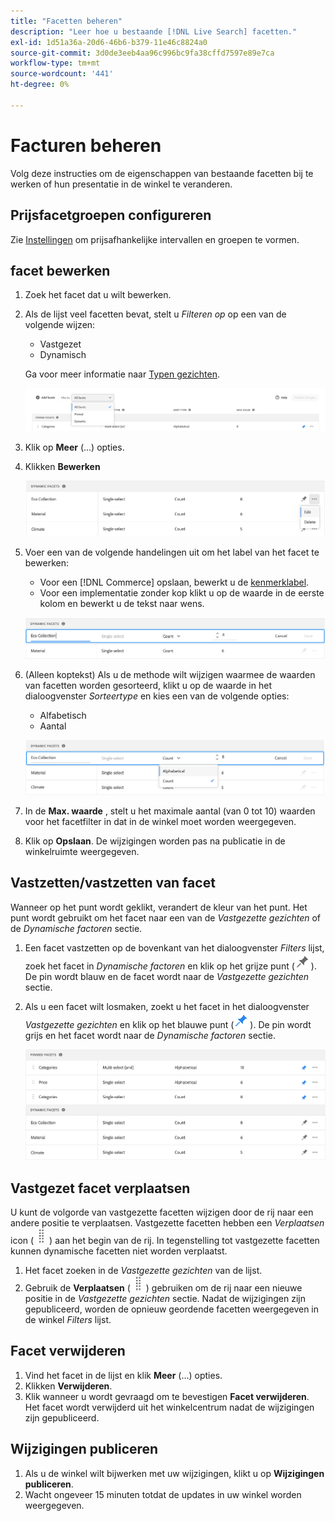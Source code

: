 ```yaml
---
title: "Facetten beheren"
description: "Leer hoe u bestaande [!DNL Live Search] facetten."
exl-id: 1d51a36a-20d6-46b6-b379-11e46c8824a0
source-git-commit: 3d0de3eeb4aa96c996bc9fa38cffd7597e89e7ca
workflow-type: tm+mt
source-wordcount: '441'
ht-degree: 0%

---
```


# Facturen beheren

Volg deze instructies om de eigenschappen van bestaande facetten bij te werken of hun presentatie in de winkel te veranderen.

## Prijsfacetgroepen configureren

Zie [Instellingen](settings.md) om prijsafhankelijke intervallen en groepen te vormen.

## facet bewerken

1. Zoek het facet dat u wilt bewerken.
1. Als de lijst veel facetten bevat, stelt u *Filteren op* op een van de volgende wijzen:

   * Vastgezet
   * Dynamisch

   Ga voor meer informatie naar [Typen gezichten](facets-type.md).

   ![Filterfacetten](assets/facets-filter-by-cropped.png)

1. Klik op **Meer** (...) opties.
1. Klikken **Bewerken**

   ![Bewerkingsopties](assets/facet-edit-menu.png)

1. Voer een van de volgende handelingen uit om het label van het facet te bewerken:

   * Voor een [!DNL Commerce] opslaan, bewerkt u de [kenmerklabel](https://experienceleague.adobe.com/docs/commerce-admin/catalog/product-attributes/product-attributes.html).
   * Voor een implementatie zonder kop klikt u op de waarde in de eerste kolom en bewerkt u de tekst naar wens.

   ![Label bewerken](assets/facet-edit-label.png)

1. (Alleen koptekst) Als u de methode wilt wijzigen waarmee de waarden van facetten worden gesorteerd, klikt u op de waarde in het dialoogvenster *Sorteertype* en kies een van de volgende opties:

   * Alfabetisch
   * Aantal

   ![Aantal bewerken](assets/facets-edit-count.png)

1. In de **Max. waarde** , stelt u het maximale aantal (van 0 tot 10) waarden voor het facetfilter in dat in de winkel moet worden weergegeven.
1. Klik op **Opslaan**.
De wijzigingen worden pas na publicatie in de winkelruimte weergegeven.

## Vastzetten/vastzetten van facet

Wanneer op het punt wordt geklikt, verandert de kleur van het punt. Het punt wordt gebruikt om het facet naar een van de *Vastgezette gezichten* of de *Dynamische factoren* sectie.

1. Een facet vastzetten op de bovenkant van het dialoogvenster *Filters* lijst, zoek het facet in *Dynamische factoren* en klik op het grijze punt (![Vastzetten, kiezer](assets/btn-pin-gray.png)).
De pin wordt blauw en de facet wordt naar de *Vastgezette gezichten* sectie.
1. Als u een facet wilt losmaken, zoekt u het facet in het dialoogvenster *Vastgezette gezichten* en klik op het blauwe punt (![Vastzetten, kiezer](assets/btn-pin-blue.png)).
De pin wordt grijs en het facet wordt naar de *Dynamische factoren* sectie.

   ![Vastgezette en dynamische facetten](assets/facets-pinned-unpinned.png)

## Vastgezet facet verplaatsen

U kunt de volgorde van vastgezette facetten wijzigen door de rij naar een andere positie te verplaatsen. Vastgezette facetten hebben een *Verplaatsen* icon (![Selector verplaatsen](assets/btn-move.png)) aan het begin van de rij. In tegenstelling tot vastgezette facetten kunnen dynamische facetten niet worden verplaatst.

1. Het facet zoeken in de *Vastgezette gezichten* van de lijst.
1. Gebruik de **Verplaatsen** (![Selector verplaatsen](assets/btn-move.png)) gebruiken om de rij naar een nieuwe positie in de *Vastgezette gezichten* sectie.
Nadat de wijzigingen zijn gepubliceerd, worden de opnieuw geordende facetten weergegeven in de winkel *Filters* lijst.

## Facet verwijderen

1. Vind het facet in de lijst en klik **Meer** (...) opties.
1. Klikken **Verwijderen**.
1. Klik wanneer u wordt gevraagd om te bevestigen **Facet verwijderen**.
Het facet wordt verwijderd uit het winkelcentrum nadat de wijzigingen zijn gepubliceerd.

## Wijzigingen publiceren

1. Als u de winkel wilt bijwerken met uw wijzigingen, klikt u op **Wijzigingen publiceren**.
1. Wacht ongeveer 15 minuten totdat de updates in uw winkel worden weergegeven.
